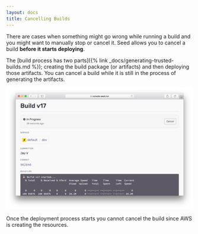 ```yaml
---
layout: docs
title: Cancelling Builds
---
```


There are cases when something might go wrong while running a build and you might want to manually stop or cancel it. Seed allows you to cancel a build **before it starts deploying**.

The [build process has two parts]({% link _docs/generating-trusted-builds.md %}); creating the build package (or artifacts) and then deploying those artifacts. You can cancel a build while it is still in the process of generating the artifacts.

![Build cancel button](/assets/docs/cancelling-builds/build-cancel-button.png)

Once the deployment process starts you cannot cancel the build since AWS is creating the resources.
